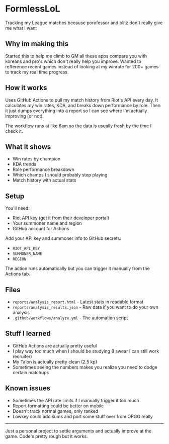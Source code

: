 # FormlessLoL

Tracking my League matches because porofessor and blitz don't really give me what I want

## Why im making this

Started this to help me climb to GM all these apps compare you with koreans and pro's which don't really help you improve. Wanted to refference recent games instead of looking at my winrate for 200+ games to track my real time progress.

## How it works

Uses GitHub Actions to pull my match history from Riot's API every day. It calculates my win rates, KDA, and breaks down performance by role. Then it just dumps everything into a report so I can see where I'm actually improving (or not).

The workflow runs at like 6am so the data is usually fresh by the time I check it.

## What it shows

- Win rates by champion
- KDA trends
- Role performance breakdown  
- Which champs I should probably stop playing
- Match history with actual stats

## Setup

You'll need:
- Riot API key (get it from their developer portal)
- Your summoner name and region
- GitHub account for Actions

Add your API key and summoner info to GitHub secrets:
- `RIOT_API_KEY`
- `SUMMONER_NAME`  
- `REGION`

The action runs automatically but you can trigger it manually from the Actions tab.

## Files

- `reports/analysis_report.html` - Latest stats in readable format
- `reports/analysis_results.json` - Raw data if you want to do your own analysis
- `.github/workflows/analyze.yml` - The automation script

## Stuff I learned

- GitHub Actions are actually pretty useful
- I play way too much when I should be studying (I swear I can still work recruiter)
- My Talon is actually pretty clean (2.5 kp)
- Sometimes seeing the numbers makes you realize you need to dodge certain matchups

## Known issues

- Sometimes the API rate limits if I manually trigger it too much
- Report formatting could be better on mobile
- Doesn't track normal games, only ranked
- Lowkey could add sums and port some stuff over from OPGG really

---

Just a personal project to settle arguments and actually improve at the game. Code's pretty rough but it works.
